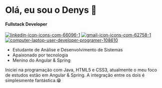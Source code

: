 # Olá, eu sou o Denys 👋
<h4>Fullstack Developer</h4>


<a href="https://www.linkedin.com/in/denyslerroan/" target="_blank"><img src="https://i.ibb.co/wwbJ7nt/linkedin-icon-icons-com-66096-1.png" alt="linkedin-icon-icons-com-66096-1" border="0"></a>
<a href="mailto:d.lerroan@gmail.com" target="_blank"><img src="https://i.ibb.co/7SMXdHv/gmail-icon-icons-com-62758-1.png" alt="gmail-icon-icons-com-62758-1" border="0"></a>
<a href="https://dlerroan.netlify.app/" target="_blank"><img src="https://i.ibb.co/ZJyQBj6/computer-laptop-user-developer-programer-108610.png" alt="computer-laptop-user-developer-programer-108610" border="0"></a>
<!--
**DenysFerreira/DenysFerreira** is a ✨ _special_ ✨ repository because its `README.md` (this file) appears on your GitHub profile.

Here are some ideas to get you started:

- 🔭 I’m currently working on ...
- 🌱 I’m currently learning ...
- 👯 I’m looking to collaborate on ...
- 🤔 I’m looking for help with ...
- 💬 Ask me about ...
- 📫 How to reach me: ...
- 😄 Pronouns: ...
- ⚡ Fun fact: ...
-->

- Estudante de Análise e Desenvolvimento de Sistemas
- Apaixonado por tecnologia
- Menino do Angular & Spring

Iniciei na programação com Java, HTML5 e CSS3, atualmente o meu foco de estudos estão em Angular & Spring. A integração entre os dois é simplesmente fantástica.😁 
